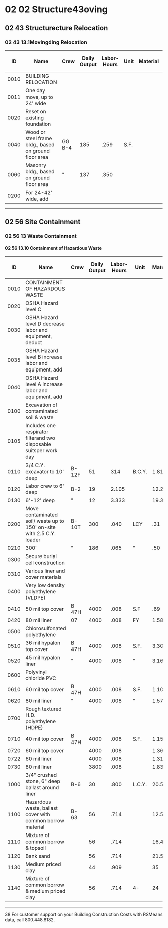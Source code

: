# 02 02 Structure43oving

## 02 43 Structurecture Relocation

### 02 43 13.1Movingding Relocation

| ID    | Name                                                                 | Crew   | Daily Output | Labor-Hours | Unit   | Material | Labor  | Equipment | Total   | Total Incl O&P |
|-------|----------------------------------------------------------------------|--------|--------------|-------------|--------|----------|--------|-----------|---------|----------------|
| 0010  | BUILDING RELOCATION                                                  |        |              |             |        |          |        |           |         |                |
| 0011  | One day move, up to 24' wide                                         |        |              |             |        |          |        |           |         |                |
| 0020  | Reset on existing foundation                                         |        |              |             |        |          |        |           | 11,500  | 11,500         |
| 0040  | Wood or steel frame bldg., based on ground floor area                | GG B-4 | 185          | .259        | S.F.   |          | 12.25  | 2.78      | 15.03   | 21.50          |
| 0060  | Masonry bldg., based on ground floor area                            |   "    | 137          | .350        |        |          | 16.55  | 3.75      | 20.30   | 28.50          |
| 0200  | For 24-42' wide, add                                                 |        |              |             |        |          |        |           | 15 %    | 15 %           |

---

## 02 56 Site Containment

### 02 56 13 Waste Containment

#### 02 56 13.10 Containment of Hazardous Waste

| ID    | Name                                                                 | Crew   | Daily Output | Labor-Hours | Unit   | Material | Labor  | Equipment | Total   | Total Incl O&P |
|-------|----------------------------------------------------------------------|--------|--------------|-------------|--------|----------|--------|-----------|---------|----------------|
| 0010  | CONTAINMENT OF HAZARDOUS WASTE                                      |        |              |             |        |          |        |           |         |                |
| 0020  | OSHA Hazard level C                                                  |        |              |             |        |          |        |           |         |                |
| 0030  | OSHA Hazard level D decrease labor and equipment, deduct             |        |              |             |        |          | 45 %   |           | 45%     |                |
| 0035  | OSHA Hazard level B increase labor and equipment, add                |        |              |             |        |          | 22 %   |           | 22 %    |                |
| 0040  | OSHA Hazard level A increase labor and equipment, add                |        |              |             |        |          | 71 %   |           | 71 %    |                |
| 0100  | Excavation of contaminated soil & waste                              |        |              |             |        |          |        |           |         |                |
| 0105  | Includes one respirator filterand two disposable suitsper work day   |        |              |             |        |          |        |           |         |                |
| 0110  | 3/4 C.Y. excavator to 10' deep                                      | B-12F  | 51           | 314         | B.C.Y. | 1.81     | 17.10  | 17.15     | 36.06   | 46.50          |
| 0120  | Labor crew to 6' deep                                                | B-2    | 19           | 2.105       |        | 12.20    | 97     |           | 109.20  | 157            |
| 0130  | 6'-12' deep                                                          |   "    | 12           | 3.333       |        | 19.30    | 153    |           | 172.30  | 249            |
| 0200  | Move contaminated soil/ waste up to 150' on-site with 2.5 C.Y. loader| B-10T  | 300          | .040        | LCY    | .31      | 2.22   | 2.14      | 4.67    | 6              |
| 0210  | 300'                                                                 |   "    | 186          | .065        |   "    | .50      | 3.58   | 3.46      | 7.54    | 9.65           |
| 0300  | Secure burial cell construction                                      |        |              |             |        |          |        |           |         |                |
| 0310  | Various liner and cover materials                                    |        |              |             |        |          |        |           |         |                |
| 0400  | Very low density polyethylene (VLDPE)                                |        |              |             |        |          |        |           |         |                |
| 0410  | 50 mil top cover                                                     | B 47H  | 4000         | .008        | S.F    | .69      | .品8   | .09       | 1.26    | 1.56           |
| 0420  | 80 mil liner                                                         | 07     | 4000         | .008        | FY     | 1.58     | .48    | .09       | 2.15    | 2.55           |
| 0500  | Chlorosulfonated polyethylene                                        |        |              |             |        |          |        |           |         |                |
| 0510  | 36 mil hypalon top cover                                             | B 47H  | 4000         | .008        | S.F.   | 3.30     | 498    | .09       | 3.87    | 4.44           |
| 0520  | 45 mil hypalon liner                                                 |   "    | 4000         | .008        |   "    | 3.16     | .48    | .09       | 3.73    | 4.29           |
| 0600  | Polyvinyl chloride PVC                                               |        |              |             |        |          |        |           |         |                |
| 0610  | 60 mil top cover                                                     | B 47H  | 4000         | .008        | S.F.   | 1.10     | .48    | .09       | 1.67    | 2.02           |
| 0620  | 80 mil liner                                                         |   "    | 4000         | .008        |   "    | 1.57     | .48 :  | .09       | 2.14    | 2.54           |
| 0700  | Rough textured H.D. polyethylene (HDPE)                              |        |              |             |        |          |        |           |         |                |
| 0710  | 40 mil top cover                                                     | B 47H  | 4000         | .008        | S.F.   | 1.15     | .48    | .09       | 1.72    | 2.07           |
| 0720  | 60 mil top cover                                                     |        | 4000         | .008        |        | 1.36     | .48    | .09       | 1.93    | 2.30           |
| 0722  | 60 mil liner                                                         |        | 4000         | .008        |        | 1.31     | .48    | .09       | 1.88    | 2.25           |
| 0730  | 80 mil liner                                                         |        | 3800         | .008        |        | 1.83     | .50    | .10       | 2.43    | 2.87           |
| 1000  | 3/4" crushed stone, 6" deep ballast around liner                     | B-6    | 30           | .800        | L.C.Y. | 20.50    | 39.550 | 10.95     | 70.95   | 93.50          |
| 1100  | Hazardous waste, ballast cover with common borrow material           | B-63   | 56           | .714        |        | 12.55    | 34     | 4.70      | 51.25   | 70             |
| 1110  | Mixture of common borrow & topsoil                                   |        | 56           | .714        |        | 16.40    | 34     | 4.70      | 55.10   | 74             |
| 1120  | Bank sand                                                            |        | 56           | .714        |        | 21.50    | 34     | 4.70      | 60.20   | 79.50          |
| 1130  | Medium priced clay                                                   |        | 44           | .909        |        | 35       | 43.50  | 6         | 84.50   | 110            |
| 1140  | Mixture of common borrow & medium priced clay                        |        | 56           | .714        | 4-     | 24       | 34     | 4.70      | 62.70   | 82             |

---

38 For customer support on your Building Construction Costs with RSMeans data, call 800.448.8182.